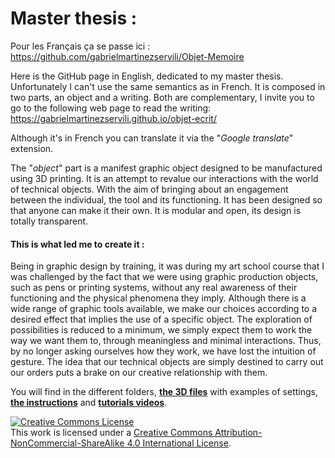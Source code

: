 ﻿
# Master thesis :
Pour les Français ça se passe ici : https://github.com/gabrielmartinezservili/Objet-Memoire

Here is the GitHub page in English, dedicated to my master thesis. Unfortunately I can't use the same semantics as in French. It is composed in two parts, an object and a writing. Both are complementary, I invite you to go to the following web page to read the writing: https://gabrielmartinezservili.github.io/objet-ecrit/

 Although it's in French you can translate it via the "*Google translate*" extension.
 
The "*object*" part is a manifest graphic object designed to be manufactured using 3D printing.  It is an attempt to revalue our interactions with the world of technical objects. With the aim of bringing about an engagement between the individual, the tool and its functioning. It has been designed so that anyone can make it their own. It is modular and open, its design is totally transparent.

#### This is what led me to create it : </br>
Being in graphic design by training, it was during my art school course that I was challenged by the fact that we were using graphic production objects, such as pens or printing systems, without any real awareness of their functioning and the physical phenomena they imply. Although there is a wide range of graphic tools available, we make our choices according to a desired effect that implies the use of a specific object. The exploration of possibilities is reduced to a minimum, we simply expect them to work the way we want them to, through meaningless and minimal interactions. Thus, by no longer asking ourselves how they work, we have lost the intuition of gesture. The idea that our technical objects are simply destined to carry out our orders puts a brake on our creative relationship with them.

You will find in the different folders, **[the 3D files](https://github.com/gabrielmartinezservili/Graphic-Tool/tree/main/Graphic%20tool/3D%20files%20%28STL%29)** with examples of settings, **[the instructions](https://github.com/gabrielmartinezservili/Graphic-Tool/blob/main/Graphic%20tool/Instructions%20and%20Tutorials/Notice.pdf)** and **[tutorials videos](https://github.com/gabrielmartinezservili/Graphic-Tool/blob/main/Graphic%20tool/Instructions%20and%20Tutorials/Tutorials%20%28Video%29.md)**.

<a rel="license" href="http://creativecommons.org/licenses/by-nc-sa/4.0/"><img alt="Creative Commons License" style="border-width:0" src="https://i.creativecommons.org/l/by-nc-sa/4.0/88x31.png" /></a><br />This work is licensed under a <a rel="license" href="http://creativecommons.org/licenses/by-nc-sa/4.0/">Creative Commons Attribution-NonCommercial-ShareAlike 4.0 International License</a>.


